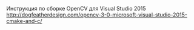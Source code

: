 Инструкция по сборке OpenCV для Visual Studio 2015
http://dogfeatherdesign.com/opencv-3-0-microsoft-visual-studio-2015-cmake-and-c/
